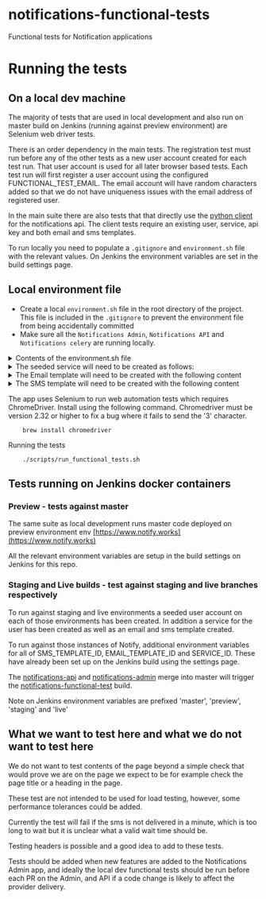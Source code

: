 # notifications-functional-tests
Functional tests for Notification applications

# Running the tests

## On a local dev machine

The majority of tests that are used in local development and also run on master build on Jenkins (running against preview environment) are Selenium web driver tests.

There is an order dependency in the main tests. The registration test must run before any of the other tests as a new user account created for each test run. That user account is used for all later browser based tests. Each test run will first register a user account using the configured FUNCTIONAL_TEST_EMAIL. The email account will have random characters added so that we do not have uniqueness issues with the email address of registered user.

In the main suite there are also tests that that directly use the [python client](https://github.com/alphagov/notifications-python-client) for the notifications api. The client tests require an existing user, service, api key and both email and sms templates.

To run locally you need to populate a `.gitignore` and `environment.sh` file with the relevant values. On Jenkins the environment variables are set in the build settings page.

## Local environment file

- Create a local `environment.sh` file in the root directory of the project.
This file is included in the `.gitignore` to prevent the environment file from being accidentally committed
- Make sure all the `Notifications Admin`, `Notifications API` and `Notifications celery` are running locally.

<details>
    <summary>Contents of the environment.sh file</summary>

```shell
export ENVIRONMENT=dev  # for local environments use dev
export dev_TEST_NUMBER= [use your own number]
export dev_FUNCTIONAL_TEST_EMAIL= # the account to create new users for in test_registration
export dev_FUNCTIONAL_TEST_PASSWORD=xxx # password for user account above (created automatically in test)
export dev_NOTIFY_ADMIN_URL=http://localhost:6012
export dev_NOTIFY_API_URL=http://localhost:6011
export dev_NOTIFY_SERVICE_ID=d6aa2c68-a2d9-4437-ab19-3ae8eb202553
export dev_NOTIFY_SERVICE_API_KEY=xxx  # create an api key for the GOV.UK Notify service via the admin app
export dev_NOTIFY_RESEARCH_SERVICE_ID=xxx # create a service in research mode via the admin app and copy the service id here
export dev_NOTIFY_RESEARCH_SERVICE_API_KEY=xxx # create an api key for the Research service via the admin app
export dev_NOTIFY_RESEARCH_EMAIL_REPLY_TO=[a gov email] # this is the second email in the list when the you go to the send email to one recipient screen i.e. not teh default but teh second one added
export dev_NOTIFY_RESEARCH_MODE_EMAIL= # a seeded account you have created that can only access NOTIFY_RESEARCH_SERVICE_ID
export dev_NOTIFY_RESEARCH_MODE_EMAIL_PASSWORD=xxx # password for the above account
export dev_JENKINS_BUILD_SMS_TEMPLATE_ID=xxx # SMS template id created in research service, contents detailed below
export dev_JENKINS_BUILD_EMAIL_TEMPLATE_ID=xxx # Email template id created in research service, contents detailed below
    
```
</details>

<details>
    <summary>The seeded service will need to be created as follows: </summary>


* Created and set to research mode
* Two email reply-to addresses will have to be added. One default email, the name of which doesn't matter, and a second non-default email, the name of which you should save in `dev_NOTIFY_RESEARCH_EMAIL_REPLY_TO`.
* A seeded user will have to be created and invited to it with the following details:
  - email_address: `dev_NOTIFY_RESEARCH_MODE_EMAIL`
  - phone_number: `dev_TEST_NUMBER`
  - password: `dev_NOTIFY_RESEARCH_MODE_EMAIL_PASSWORD`
  - all permissions for the seeded service.

</details>

<details>
    <summary>The Email template will need to be created with the following content</summary>


Template name = `Functional Tests - CSV Email Template with Jenkins Build ID`

Subject = `Functional Tests - CSV Email`

Message = `The quick brown fox jumped over the lazy dog. Jenkins build id: ((build_id)).`

</details>

<details>
    <summary>The SMS template will need to be created with the following content</summary>


Template name = `Functional Tests - CSV SMS Template with Jenkins Build ID`

Message = `The quick brown fox jumped over the lazy dog. Jenkins build id: ((build_id)).`

</details>

The app uses Selenium to run web automation tests which requires ChromeDriver. Install using the following command. Chromedriver must be version 2.32 or higher to fix a bug where it fails to send the '3' character.

```shell
    brew install chromedriver
```

Running the tests

```shell
    ./scripts/run_functional_tests.sh
```

## Tests running on Jenkins docker containers


### Preview - tests against master

The same suite as local development runs master code deployed on preview environment env [https://www.notify.works](https://www.notify.works)

All the relevant environment variables are setup in the build settings on Jenkins for this repo.


### Staging and Live builds - test against staging and live branches respectively

To run against staging and live environments a seeded user account on each of those environments has been created. In addition a service for the user has been created as well as an email and sms template created.

To run against those instances of Notify, additional environment variables for all of SMS_TEMPLATE_ID, EMAIL_TEMPLATE_ID and SERVICE_ID. These have already been set up on the Jenkins build using the settings page.

The [notifications-api](https://github.com/alphagov/notifications-api) and [notifications-admin](https://github.com/alphagov/notifications-admin) merge into master
will trigger the [notifications-functional-test](https://github.com/alphagov/notifications-functional-tests) build.

Note on Jenkins environment variables are prefixed 'master', 'preview', 'staging' and 'live'

## What we want to test here and what we do not want to test here
We do not want to test contents of the page beyond a simple check that would prove we are on the page we expect to be for example check the page title or a heading in the page.

These test are not intended to be used for load testing, however, some performance tolerances could be added.

Currently the test will fail if the sms is not delivered in a minute, which is too long to wait but it is unclear what a valid wait time should be.

Testing headers is possible and a good idea to add to these tests.

Tests should be added when new features are added to the Notifications Admin app, and ideally the local dev functional tests should be run before each PR on the Admin, and API if a code change is likely to affect the provider delivery.

